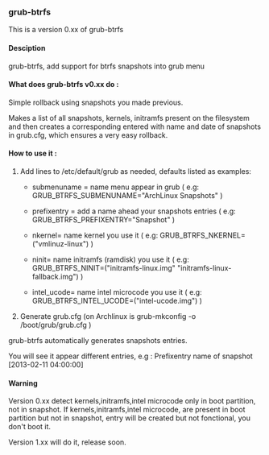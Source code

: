 ### grub-btrfs


This is a version 0.xx of grub-btrfs

#### Desciption

grub-btrfs, add support for btrfs snapshots into grub menu

#### What does grub-btrfs v0.xx do :

Simple rollback using snapshots you made previous.

Makes a list of all snapshots, kernels, initramfs present on the filesystem and then creates a corresponding entered with name and date of snapshots in grub.cfg, which ensures a very easy rollback.

#### How to use it :

1. Add lines to /etc/default/grub as needed, defaults listed as examples:

	* submenuname = name menu appear in grub ( e.g: GRUB_BTRFS_SUBMENUNAME="ArchLinux Snapshots" )

	* prefixentry = add a name ahead your snapshots entries ( e.g: GRUB_BTRFS_PREFIXENTRY="Snapshot" )

	* nkernel= name kernel you use it ( e.g: GRUB_BTRFS_NKERNEL=("vmlinuz-linux") )

	* ninit= name initramfs (ramdisk) you use it ( e.g: GRUB_BTRFS_NINIT=("initramfs-linux.img" "initramfs-linux-fallback.img") )

	* intel_ucode= name intel microcode you use it ( e.g: GRUB_BTRFS_INTEL_UCODE=("intel-ucode.img") )

2. Generate grub.cfg (on Archlinux is grub-mkconfig -o /boot/grub/grub.cfg )

grub-btrfs automatically generates snapshots entries.

You will see it appear different entries, e.g : Prefixentry name of snapshot [2013-02-11 04:00:00]

#### Warning

Version 0.xx detect kernels,initramfs,intel microcode only in boot partition, not in snapshot.
If kernels,initramfs,intel microcode, are present in boot partition but not in snapshot, entry will be created but not fonctional, you don't boot it.

Version 1.xx will do it, release soon.


